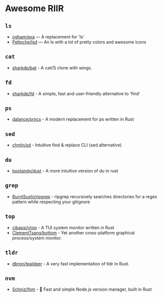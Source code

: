 # Awesome RIIR

## `ls`

* [ogham/exa](https://github.com/ogham/exa) — A replacement for 'ls' 
* [Peltoche/lsd](https://github.com/Peltoche/lsd) — An ls with a lot of pretty colors and awesome icons

## `cat`

* [sharkdp/bat](https://github.com/sharkdp/bat) - A cat(1) clone with wings.

## `fd`

* [sharkdp/fd](https://github.com/sharkdp/fd) - A simple, fast and user-friendly alternative to 'find'

## `ps`

* [dalance/procs](https://github.com/dalance/procs) - A modern replacement for ps written in Rust

## `sed`

* [chmln/sd](https://github.com/chmln/sd) - Intuitive find & replace CLI (sed alternative)

## `du`

* [bootandy/dust](https://github.com/bootandy/dust) - A more intuitive version of du in rust

## `grep`

* [BurntSushi/ripgrep](https://github.com/BurntSushi/ripgrep) - ripgrep recursively searches directories for a regex pattern while respecting your gitignore

## `top`

* [cjbassi/ytop](https://github.com/cjbassi/ytop) - A TUI system monitor written in Rust
* [ClementTsang/bottom](https://github.com/ClementTsang/bottom) - Yet another cross-platform graphical process/system monitor.

## `tldr`

* [dbrgn/tealdeer](https://github.com/dbrgn/tealdeer) - A very fast implementation of tldr in Rust.

## `nvm`

* [Schniz/fnm](https://github.com/Schniz/fnm) - 🚀 Fast and simple Node.js version manager, built in Rust
